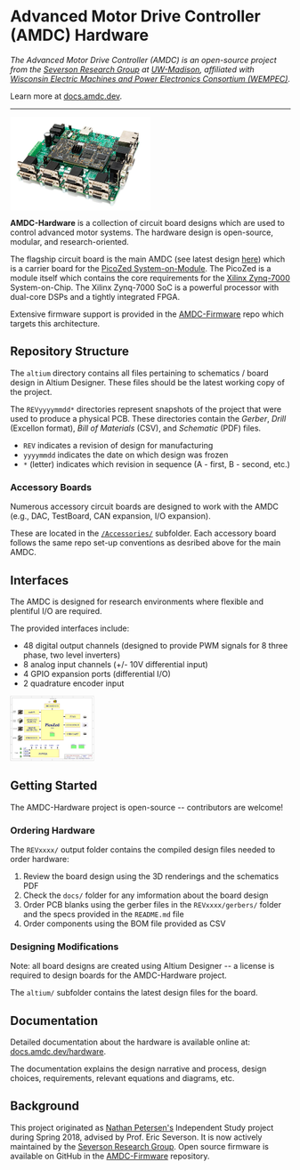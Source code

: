 # Advanced Motor Drive Controller (AMDC) Hardware

*The Advanced Motor Drive Controller (AMDC) is an open-source project from the [Severson Research Group](https://severson.wempec.wisc.edu/) at [UW-Madison](http://www.engr.wisc.edu/department/electrical-computer-engineering/), affiliated with [Wisconsin Electric Machines and Power Electronics Consortium (WEMPEC)](https://wempec.wisc.edu/).*

Learn more at [docs.amdc.dev](https://docs.amdc.dev/).

---

<img src="amdc-rev-d.jpg" width="50%" align="center"/>

**AMDC-Hardware** is a collection of circuit board designs which are used to control advanced motor systems. The hardware design is open-source, modular, and research-oriented.

The flagship circuit board is the main AMDC (see latest design [here](https://github.com/Severson-Group/AMDC-Hardware/tree/develop/REV20210325E)) which is a carrier board for the [PicoZed System-on-Module](https://www.avnet.com/wps/portal/us/products/avnet-boards/avnet-board-families/picozed/). The PicoZed is a module itself which contains the core requirements for the [Xilinx Zynq-7000](https://www.xilinx.com/products/silicon-devices/soc/zynq-7000.html) System-on-Chip. The Xilinx Zynq-7000 SoC is a powerful processor with dual-core DSPs and a tightly integrated FPGA.

Extensive firmware support is provided in the [AMDC-Firmware](https://github.com/Severson-Group/AMDC-Firmware) repo which targets this architecture.

## Repository Structure

The `altium` directory contains all files pertaining to schematics / board design in Altium Designer. These files should be the latest working copy of the project.

The `REVyyyymmdd*` directories represent snapshots of the project that were used to produce a physical PCB. These directories contain the *Gerber*, *Drill* (Excellon format), *Bill of Materials* (CSV), and *Schematic* (PDF) files.
- `REV` indicates a revision of design for manufacturing
- `yyyymmdd` indicates the date on which design was frozen
- `*` (letter) indicates which revision in sequence (A - first, B - second, etc.)

### Accessory Boards

Numerous accessory circuit boards are designed to work with the AMDC (e.g., DAC, TestBoard, CAN expansion, I/O expansion).

These are located in the [`/Accessories/`](https://github.com/Severson-Group/AMDC-Hardware/tree/develop/Accessories) subfolder. Each accessory board follows the same repo set-up conventions as desribed above for the main AMDC.

## Interfaces

The AMDC is designed for research environments where flexible and plentiful I/O are required.

The provided interfaces include:
- 48 digital output channels (designed to provide PWM signals for 8 three phase, two level inverters)
- 8 analog input channels (+/- 10V differential input)
- 4 GPIO expansion ports (differential I/O)
- 2 quadrature encoder input

<img src="amdc-block-diagram.png" width="30%" />

## Getting Started

The AMDC-Hardware project is open-source -- contributors are welcome!

### Ordering Hardware

The `REVxxxx/` output folder contains the compiled design files needed to order hardware:
1. Review the board design using the 3D renderings and the schematics PDF
2. Check the `docs/` folder for any imformation about the board design
3. Order PCB blanks using the gerber files in the `REVxxxx/gerbers/` folder and the specs provided in the `README.md` file
4. Order components using the BOM file provided as CSV

### Designing Modifications

Note: all board designs are created using Altium Designer -- a license is required to design boards for the AMDC-Hardware project.

The `altium/` subfolder contains the latest design files for the board.

## Documentation

Detailed documentation about the hardware is available online at: [docs.amdc.dev/hardware](https://docs.amdc.dev/hardware/).

The documentation explains the design narrative and process, design choices, requirements, relevant equations and diagrams, etc.

## Background

This project originated as [Nathan Petersen's](https://github.com/npetersen2) Independent Study project during Spring 2018, advised by Prof. Eric Severson. It is now actively maintained by the [Severson Research Group](http://severson.wempec.wisc.edu/). Open source firmware is available on GitHub in the [AMDC-Firmware](https://github.com/Severson-Group/AMDC-Firmware) repository.
